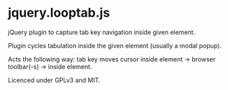jquery.looptab.js
=================

jQuery plugin to capture tab key navigation inside given element.

Plugin cycles tabulation inside the given element (usually a modal popup).

Acts the following way: tab key moves cursor inside element -> browser toolbar(-s) -> inside element.


Licenced under GPLv3 and MIT.